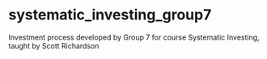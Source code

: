 # systematic_investing_group7
Investment process developed by Group 7 for course Systematic Investing, taught by Scott Richardson
